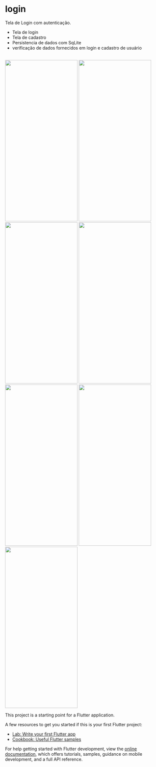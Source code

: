 # login

Tela de Login com autenticação.

- Tela de login
- Tela de cadastro
- Persistencia de dados com SqLite
- verificação de dados fornecidos em login e cadastro de usuário
<div style="display: inline_block"><br>
  <img src="https://user-images.githubusercontent.com/55851020/184015072-c5e484a1-7f85-41bb-93e4-bbe1005709ef.jpg" width="236" height="525">
  <img src="https://user-images.githubusercontent.com/55851020/184015090-ab62fb0d-20d0-4620-b98d-cdcec65444d7.jpg" width="236" height="525">
  <img src="https://user-images.githubusercontent.com/55851020/184015102-6e69eebc-4c6d-4992-8176-09fd67cc334d.jpg" width="236" height="525">
  <img src="https://user-images.githubusercontent.com/55851020/184015158-3f9f8238-d86c-4f8a-a424-07eecfc1e96a.jpg" width="236" height="525">
  <img src="https://user-images.githubusercontent.com/55851020/184015140-6b5d9375-a51b-40e1-870d-7215e8ed65ee.jpg" width="236" height="525">
  <img src="https://user-images.githubusercontent.com/55851020/184015151-acbca184-1a7b-479d-9a65-a7a40f4e18c7.jpg" width="236" height="525">
  <img src="https://user-images.githubusercontent.com/55851020/184015155-ffa6426c-2de5-4d74-a240-f96a44857fa6.jpg" width="236" height="525">
</div>

This project is a starting point for a Flutter application.

A few resources to get you started if this is your first Flutter project:

- [Lab: Write your first Flutter app](https://docs.flutter.dev/get-started/codelab)
- [Cookbook: Useful Flutter samples](https://docs.flutter.dev/cookbook)

For help getting started with Flutter development, view the
[online documentation](https://docs.flutter.dev/), which offers tutorials,
samples, guidance on mobile development, and a full API reference.
